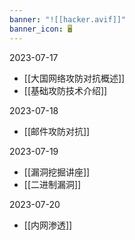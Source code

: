 ```yaml
---
banner: "![[hacker.avif]]"
banner_icon: 🖥️
---
```

2023-07-17
- [[大国网络攻防对抗概述]]
- [[基础攻防技术介绍]]

2023-07-18
- [[邮件攻防对抗]]

2023-07-19
- [[漏洞挖掘讲座]]
- [[二进制漏洞]]

2023-07-20
- [[内网渗透]]